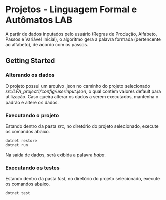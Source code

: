 # Projetos - Linguagem Formal e Autômatos LAB

A partir de dados inputados pelo usuário (Regras de Produção, Alfabeto, Passos e Variável Inicial), o algoritmo gera a palavra formada (pertencente ao alfabeto), de acordo com os passos. 

## Getting Started
### Alterando os dados

O projeto possui um arquivo .json no caminho do projeto selecionado <i>src/LFA_project1/config/userInput.json</i>, o qual contêm valores default para utilização. Caso queira alterar os dados a serem executados, mantenha o padrão e altere os dados.

### Executando o projeto

Estando dentro da pasta <i>src</i>, no diretório do projeto selecionado, execute os comandos abaixo. 
```
dotnet restore
dotnet run
```
Na saída de dados, será exibida a palavra <i>baba</i>.

### Executando os testes

Estando dentro da pasta <i>test</i>, no diretório do projeto selecionado, execute os comandos abaixo.

```
dotnet test
```
